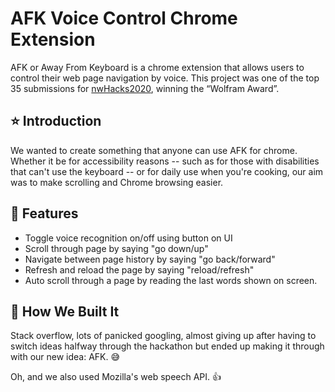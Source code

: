 # AFK Voice Control Chrome Extension
AFK or Away From Keyboard is a chrome extension that allows users to control their web page navigation by voice. This project was one of the top 35 submissions for [nwHacks2020](https://devpost.com/software/afk-bec9g1), winning the “Wolfram Award”.

## :star: Introduction 
We wanted to create something that anyone can use AFK for chrome. Whether it be for accessibility reasons -- such as for those with disabilities that can't use the keyboard -- or for daily use when you're cooking, our aim was to make scrolling and Chrome browsing easier.

## :pushpin: Features 
* Toggle voice recognition on/off using button on UI
* Scroll through page by saying "go down/up"
* Navigate between page history by saying "go back/forward"
* Refresh and reload the page by saying "reload/refresh"
* Auto scroll through a page by reading the last words shown on screen. 

## :wrench: How We Built It 
Stack overflow, lots of panicked googling, almost giving up after having to switch ideas halfway through the hackathon but ended up making it through with our new idea: AFK. :sweat_smile:

Oh, and we also used Mozilla's web speech API. :thumbsup: